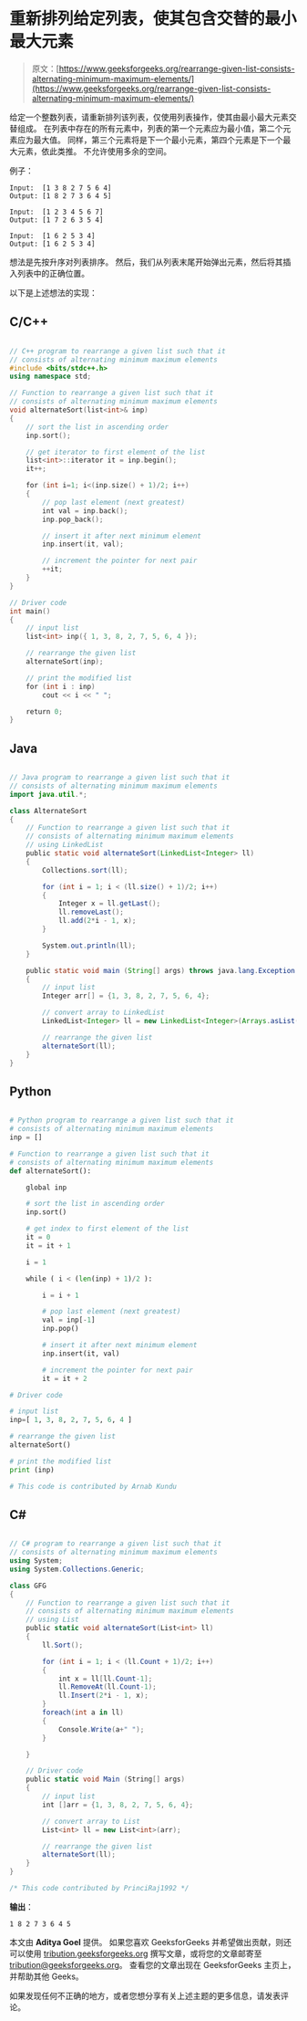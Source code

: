 # 重新排列给定列表，使其包含交替的最小最大元素

> 原文：[https://www.geeksforgeeks.org/rearrange-given-list-consists-alternating-minimum-maximum-elements/](https://www.geeksforgeeks.org/rearrange-given-list-consists-alternating-minimum-maximum-elements/)

给定一个整数列表，请重新排列该列表，仅使用列表操作，使其由最小最大元素交替组成。 在列表中存在的所有元素中，列表的第一个元素应为最小值，第二个元素应为最大值。 同样，第三个元素将是下一个最小元素，第四个元素是下一个最大元素，依此类推。 不允许使用多余的空间。

例子：

```
Input:  [1 3 8 2 7 5 6 4]
Output: [1 8 2 7 3 6 4 5]

Input:  [1 2 3 4 5 6 7]
Output: [1 7 2 6 3 5 4]

Input:  [1 6 2 5 3 4]
Output: [1 6 2 5 3 4]

```

想法是先按升序对列表排序。 然后，我们从列表末尾开始弹出元素，然后将其插入列表中的正确位置。

以下是上述想法的实现：

## C/C++ 

```cpp

// C++ program to rearrange a given list such that it 
// consists of alternating minimum maximum elements 
#include <bits/stdc++.h> 
using namespace std; 

// Function to rearrange a given list such that it 
// consists of alternating minimum maximum elements 
void alternateSort(list<int>& inp) 
{ 
    // sort the list in ascending order 
    inp.sort(); 

    // get iterator to first element of the list 
    list<int>::iterator it = inp.begin(); 
    it++; 

    for (int i=1; i<(inp.size() + 1)/2; i++) 
    { 
        // pop last element (next greatest) 
        int val = inp.back(); 
        inp.pop_back(); 

        // insert it after next minimum element 
        inp.insert(it, val); 

        // increment the pointer for next pair 
        ++it; 
    } 
} 

// Driver code 
int main() 
{ 
    // input list 
    list<int> inp({ 1, 3, 8, 2, 7, 5, 6, 4 }); 

    // rearrange the given list 
    alternateSort(inp); 

    // print the modified list 
    for (int i : inp) 
        cout << i << " "; 

    return 0; 
} 

```

## Java

```java

// Java program to rearrange a given list such that it 
// consists of alternating minimum maximum elements 
import java.util.*; 

class AlternateSort 
{ 
    // Function to rearrange a given list such that it 
    // consists of alternating minimum maximum elements 
    // using LinkedList 
    public static void alternateSort(LinkedList<Integer> ll)  
    { 
        Collections.sort(ll); 

        for (int i = 1; i < (ll.size() + 1)/2; i++) 
        { 
            Integer x = ll.getLast(); 
            ll.removeLast(); 
            ll.add(2*i - 1, x); 
        } 

        System.out.println(ll); 
    } 

    public static void main (String[] args) throws java.lang.Exception 
    { 
        // input list 
        Integer arr[] = {1, 3, 8, 2, 7, 5, 6, 4}; 

        // convert array to LinkedList 
        LinkedList<Integer> ll = new LinkedList<Integer>(Arrays.asList(arr)); 

        // rearrange the given list 
        alternateSort(ll); 
    } 
} 

```

## Python

```py

# Python program to rearrange a given list such that it 
# consists of alternating minimum maximum elements 
inp = [] 

# Function to rearrange a given list such that it 
# consists of alternating minimum maximum elements 
def alternateSort(): 

    global inp 

    # sort the list in ascending order 
    inp.sort() 

    # get index to first element of the list 
    it = 0
    it = it + 1

    i = 1

    while ( i < (len(inp) + 1)/2 ): 

        i = i + 1

        # pop last element (next greatest) 
        val = inp[-1] 
        inp.pop() 

        # insert it after next minimum element 
        inp.insert(it, val) 

        # increment the pointer for next pair 
        it = it + 2

# Driver code 

# input list 
inp=[ 1, 3, 8, 2, 7, 5, 6, 4 ] 

# rearrange the given list 
alternateSort() 

# print the modified list 
print (inp)  

# This code is contributed by Arnab Kundu 

```

## C#

```cs

// C# program to rearrange a given list such that it 
// consists of alternating minimum maximum elements  
using System;  
using System.Collections.Generic; 

class GFG 
{ 
    // Function to rearrange a given list such that it 
    // consists of alternating minimum maximum elements 
    // using List 
    public static void alternateSort(List<int> ll)  
    { 
        ll.Sort(); 

        for (int i = 1; i < (ll.Count + 1)/2; i++) 
        { 
            int x = ll[ll.Count-1]; 
            ll.RemoveAt(ll.Count-1); 
            ll.Insert(2*i - 1, x); 
        } 
        foreach(int a in ll) 
        { 
            Console.Write(a+" "); 
        } 

    } 

    // Driver code 
    public static void Main (String[] args) 
    { 
        // input list 
        int []arr = {1, 3, 8, 2, 7, 5, 6, 4}; 

        // convert array to List 
        List<int> ll = new List<int>(arr); 

        // rearrange the given list 
        alternateSort(ll); 
    } 
} 

/* This code contributed by PrinciRaj1992 */

```

**输出**：

```
1 8 2 7 3 6 4 5

```

本文由 **Aditya Goel** 提供。 如果您喜欢 GeeksforGeeks 并希望做出贡献，则还可以使用 [tribution.geeksforgeeks.org](http://www.contribute.geeksforgeeks.org) 撰写文章，或将您的文章邮寄至 tribution@geeksforgeeks.org。 查看您的文章出现在 GeeksforGeeks 主页上，并帮助其他 Geeks。

如果发现任何不正确的地方，或者您想分享有关上述主题的更多信息，请发表评论。

